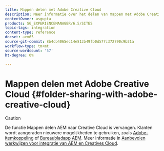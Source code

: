 ```yaml
---
title: Mappen delen met Adobe Creative Cloud
description: Meer informatie over het delen van mappen met Adobe Creative Cloud
contentOwner: asgupta
products: SG_EXPERIENCEMANAGER/6.5/SITES
topic-tags: integration
content-type: reference
docset: aem65
source-git-commit: 8b4cb4065ec14e813b49fb0d577c372790c9b21a
workflow-type: tm+mt
source-wordcount: '57'
ht-degree: 0%

---
```



# Mappen delen met Adobe Creative Cloud {#folder-sharing-with-adobe-creative-cloud}

>[!CAUTION]
>
>De functie Mappen delen AEM naar Creative Cloud is vervangen. Klanten wordt aangeraden nieuwere mogelijkheden te gebruiken, zoals [Adobe-itemkoppeling](https://helpx.adobe.com/enterprise/using/adobe-asset-link.html) of [Bureaubladapp AEM](https://experienceleague.adobe.com/docs/experience-manager-desktop-app/using/using.html?lang=en). Meer informatie in [Aanbevolen werkwijzen voor integratie van AEM en Creatives Cloud](/help/assets/aem-cc-integration-best-practices.md).

<!-- TBD: This article is removed from TOC and is not published. The functionality does not exist.

Adobe Experience Manager (AEM) Assets lets you share folders containing assets with Adobe Creative Cloud users. For details on how to configure Adobe Marketing Cloud to let you share assets with Adobe Creative Cloud, see [Configuring Assets-Creative Cloud integration](/help/sites-administering/configure-assets-cc-integration.md).

1. In the Assets console, select a folder to share with Creative Cloud.

   ![chlimage_1-139](assets/chlimage_1-139.png)

1. From the toolbar, click **Share**.

   ![chlimage_1-140](assets/chlimage_1-140.png)

1. From the list, select the **Adobe Creative Cloud** option.

   ![chlimage_1-141](assets/chlimage_1-141.png)

1. In the **Creative Cloud Sharing** page, add the user to share the folder with and then click **Save**.

   ![chlimage_1-142](assets/chlimage_1-142.png)

1. Click **Ok** to close the confirmation message.
1. Log on to Creative Cloud with the credentials of the user you shared the folder with. The shared folder is available in Creative Cloud.
-->
